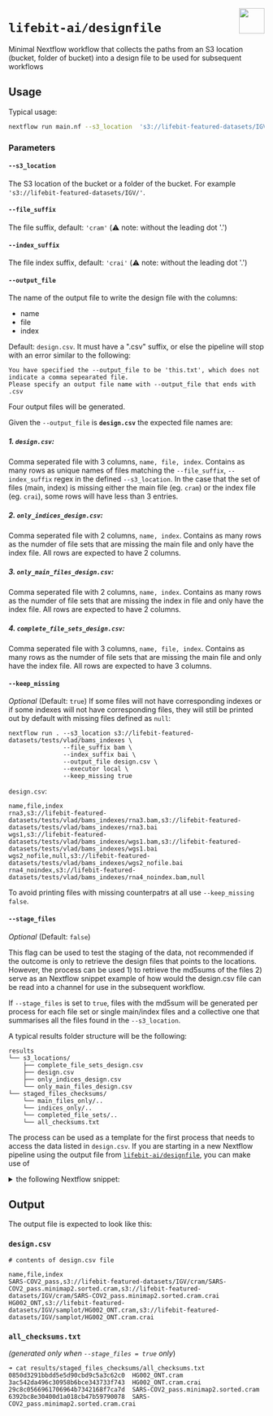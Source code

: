 <p align="center">
  <img src="https://avatars0.githubusercontent.com/u/30871219?s=200&v=4"  width="50" align="right" >
</p>

#  `lifebit-ai/designfile` 
Minimal Nextflow workflow that collects the paths from an S3 location (bucket, folder of bucket) into a design file to be used for subsequent workflows


## Usage

Typical usage:

```bash
nextflow run main.nf --s3_location  's3://lifebit-featured-datasets/IGV/' --file_suffix 'cram' --index_suffix 'crai'
```

### Parameters

#### `--s3_location`

The S3 location of the bucket or a folder of the bucket. For example `'s3://lifebit-featured-datasets/IGV/'`.

#### `--file_suffix`

The file suffix, default: `'cram'` (:warning: note: without the leading dot '.')

#### `--index_suffix`

The file index suffix, default: `'crai'` (:warning: note: without the leading dot '.')

#### `--output_file`

The name of the output file to write the design file with the columns:
- name
- file
- index

Default: `design.csv`. It must have a ".csv" suffix, or else the pipeline will stop with an error similar to the following:

```console
You have specified the --output_file to be 'this.txt', which does not indicate a comma sepearated file.
Please specify an output file name with --output_file that ends with .csv
```

Four output files will be generated.

Given the `--output_file` is **`design.csv`** the expected file names are:

#####  1. **`design.csv`:**

Comma seperated file with 3 columns, `name, file, index`.
Contains as many rows as unique names of files matching the `--file_suffix`, `--index_suffix` regex in the defined `--s3_location`.
In the case that the set of files (main, index) is missing either the main file (eg. `cram`) or the index file (eg. `crai`), some rows will have less than 3 entries.

#####  2. `only_indices_`**`design.csv`:**

Comma seperated file with 2 columns, `name, index`.
Contains as many rows as the numder of file sets that are missing the main file and only have the index file.
All rows are expected to have 2 columns.

#####  3. `only_main_files_`**`design.csv`:**

Comma seperated file with 2 columns, `name, index`.
Contains as many rows as the numder of file sets that are missing the index in file and only have the index file.
All rows are expected to have 2 columns.

##### 4. `complete_file_sets_`**`design.csv`:**

Comma seperated file with 3 columns, `name, file, index`.
Contains as many rows as the numder of file sets that are missing the main file and only have the index file.
All rows are expected to have 3 columns.


#### `--keep_missing`

_Optional_ (Default: `true`)
If some files will not have corresponding indexes or if some indexes will not have corresponding files, they will still be printed out by default with missing files defined as `null`:
```
nextflow run . --s3_location s3://lifebit-featured-datasets/tests/vlad/bams_indexes \
               --file_suffix bam \
               --index_suffix bai \
               --output_file design.csv \
               --executor local \
               --keep_missing true
```
`design.csv`:
```
name,file,index
rna3,s3://lifebit-featured-datasets/tests/vlad/bams_indexes/rna3.bam,s3://lifebit-featured-datasets/tests/vlad/bams_indexes/rna3.bai
wgs1,s3://lifebit-featured-datasets/tests/vlad/bams_indexes/wgs1.bam,s3://lifebit-featured-datasets/tests/vlad/bams_indexes/wgs1.bai
wgs2_nofile,null,s3://lifebit-featured-datasets/tests/vlad/bams_indexes/wgs2_nofile.bai
rna4_noindex,s3://lifebit-featured-datasets/tests/vlad/bams_indexes/rna4_noindex.bam,null
```
To avoid printing files with missing counterpatrs at all use `--keep_missing false`.

#### `--stage_files`

_Optional_ (Default: `false`)

This flag can be used to test the staging of the data, not recommended if the outcome is only to retrieve the design files that points to the locations.
However, the process can be used 1) to retrieve the md5sums of the files 2) serve as an Nextflow snippet example of how would the design.csv file can be read into a channel for use in the subsequent workflow.

If `--stage_files` is set to `true`, files with the md5sum will be generated per process for each file set or single main/index files and a collective one that summarises all the files found in the `--s3_location`.

A typical results folder structure will be the following:

```console
results
└── s3_locations/
    ├── complete_file_sets_design.csv
    ├── design.csv
    ├── only_indices_design.csv
    └── only_main_files_design.csv
└── staged_files_checksums/
    └── main_files_only/..
    └── indices_only/..
    └── completed_file_sets/..
    └── all_checksums.txt
```


The process can be used as a template for the first process that needs to access the data listed in `design.csv`.
If you are starting in a new Nextflow pipeline using the output file from [`lifebit-ai/designfile`](https://github.com/lifebit-ai/designfile), you can make use of 

<details>
<summary> the following Nextflow snippet:</summary>

```groovy
// contents of main.nf

// Define ideally in nextflow.config instead of main.nf and initialise to false
params.design_file = "results/complete_file_sets_design.csv"

// Re-usable component to create a channel with the links of the files by reading the design file that has a header (skip:1 ommits this 1st row)
Channel.fromPath(params.design_file_complete_sets)
      .splitCsv(sep: ',', skip: 1)
      .map { name, main_file, index_file -> [name, file(main_file), file(index_file) ] }
      .set { ch_complete_sets }

  // Re-usable process skeleton that performs a simple operation, listing files
  process stage_file_sets {
  tag "id:${name}"
  echo true
  publishDir "results/${name}/"

  input:
  set val(name), file(file_path), file(file_index) from ch_complete_sets

  output:
  file("${name}.txt")

  script:
  """
  ls -l > ${name}.txt
  ls -l
  """
  }
```

</details>


## Output

The output file is expected to look like this:

### `design.csv`

```csv
# contents of design.csv file

name,file,index
SARS-COV2_pass,s3://lifebit-featured-datasets/IGV/cram/SARS-COV2_pass.minimap2.sorted.cram,s3://lifebit-featured-datasets/IGV/cram/SARS-COV2_pass.minimap2.sorted.cram.crai
HG002_ONT,s3://lifebit-featured-datasets/IGV/samplot/HG002_ONT.cram,s3://lifebit-featured-datasets/IGV/samplot/HG002_ONT.cram.crai
```

### `all_checksums.txt`

_(generated only when `--stage_files = true` only_)

```console
➜ cat results/staged_files_checksums/all_checksums.txt
0850d3291bbdd5e5d90cbd9c5a3c62c0  HG002_ONT.cram
3ac542da496c30958b6bce343733f743  HG002_ONT.cram.crai
29c8c0566961706964b7342168f7ca7d  SARS-COV2_pass.minimap2.sorted.cram
6392bc8e30400d1a018cb47b59790078  SARS-COV2_pass.minimap2.sorted.cram.crai
```